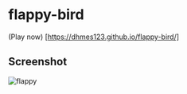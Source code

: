 # flappy-bird

(Play now) [https://dhmes123.github.io/flappy-bird/]

## Screenshot ##
![flappy](https://user-images.githubusercontent.com/31172322/108628116-c14cef00-7437-11eb-958d-9b5b312ffab3.png)

